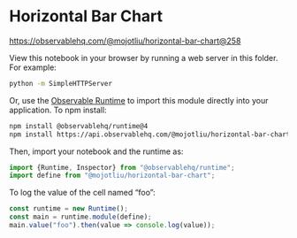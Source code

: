 # Horizontal Bar Chart

https://observablehq.com/@mojotliu/horizontal-bar-chart@258

View this notebook in your browser by running a web server in this folder. For
example:

~~~sh
python -m SimpleHTTPServer
~~~

Or, use the [Observable Runtime](https://github.com/observablehq/runtime) to
import this module directly into your application. To npm install:

~~~sh
npm install @observablehq/runtime@4
npm install https://api.observablehq.com/@mojotliu/horizontal-bar-chart.tgz?v=3
~~~

Then, import your notebook and the runtime as:

~~~js
import {Runtime, Inspector} from "@observablehq/runtime";
import define from "@mojotliu/horizontal-bar-chart";
~~~

To log the value of the cell named “foo”:

~~~js
const runtime = new Runtime();
const main = runtime.module(define);
main.value("foo").then(value => console.log(value));
~~~
